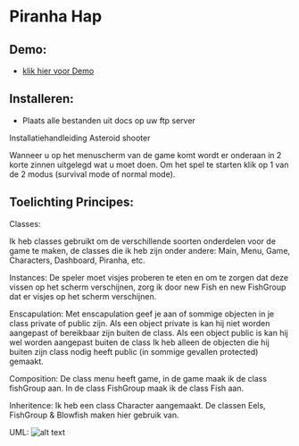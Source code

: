 # Piranha Hap

## Demo:
- [klik hier voor Demo](http://piranhahap.robintreur.nl)

## Installeren:
- Plaats alle bestanden uit docs op uw ftp server

Installatiehandleiding Asteroid shooter

Wanneer u op het menuscherm van de game komt wordt er onderaan in 2 korte zinnen uitgelegd wat u moet doen. Om het spel te starten klik op 1 van de 2 modus (survival mode of normal mode).

## Toelichting Principes:

Classes:

Ik heb classes gebruikt om de verschillende soorten onderdelen voor de game te maken, de classes die ik heb zijn onder andere: Main, Menu, Game, Characters, Dashboard, Piranha, etc.

Instances:
De speler moet visjes proberen te eten en om te zorgen dat deze vissen op het scherm verschijnen, zorg ik door new Fish en new FishGroup dat er visjes op het scherm verschijnen. 

Enscapulation:
Met enscapulation geef je aan of sommige objecten in je class private of public zijn. Als een object private is kan hij niet worden aangepast of bereikbaar zijn buiten de class. Als een object public is kan hij wel worden aangepast buiten de class Ik heb alleen de objecten die hij buiten zijn class nodig heeft public (in sommige gevallen protected) gemaakt.

Composition:
De class menu heeft game, in de game maak ik de class fishGroup aan. In de class FishGroup maak ik de class Fish aan.

Inheritence:
Ik heb een class Character aangemaakt. De classen Eels, FishGroup & Blowfish maken hier gebruik van.

UML:
![alt text](http://piranhahap.robintreur.nl/images/uml.png)
